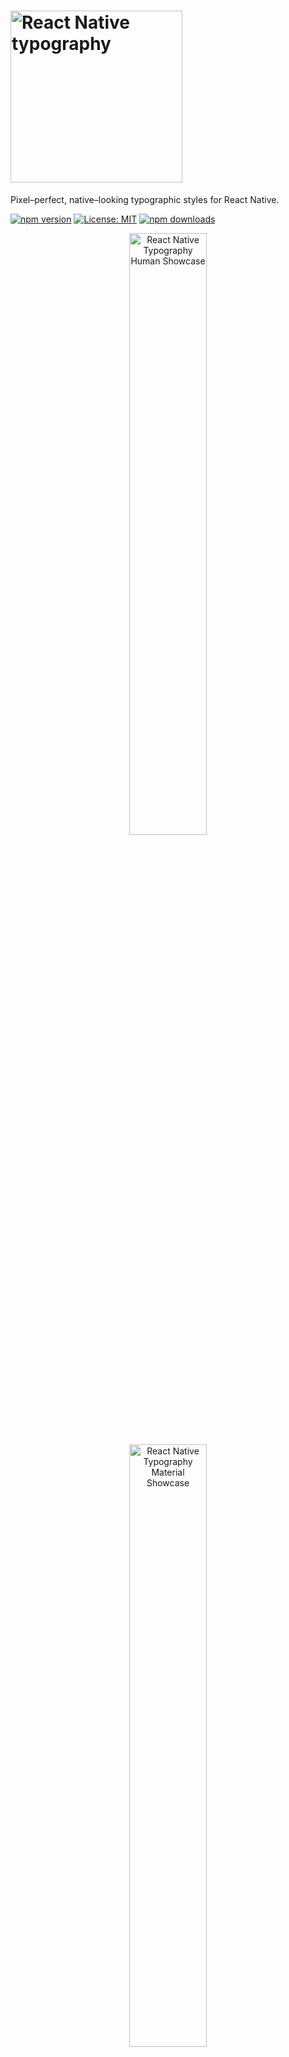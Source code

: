 # <img alt="React Native typography" src="https://raw.githubusercontent.com/hectahertz/react-native-typography/HEAD/images/logo.png" width="275"/>

Pixel–perfect, native–looking typographic styles for React Native.

[![npm version](https://img.shields.io/npm/v/react-native-typography.svg)](https://www.npmjs.com/package/react-native-typography)
[![License: MIT](https://img.shields.io/badge/License-MIT-green.svg)](https://opensource.org/licenses/MIT)
[![npm downloads](https://img.shields.io/npm/dm/react-native-typography.svg)](https://www.npmjs.com/package/react-native-typography)

<p align="center">
<img alt="React Native Typography Human Showcase" src="https://raw.githubusercontent.com/hectahertz/react-native-typography/HEAD/images/showcase-human-ios.png" width="49.7%"/>
<img alt="React Native Typography Material Showcase" src="https://raw.githubusercontent.com/hectahertz/react-native-typography/HEAD/images/showcase-material-android.png" width="49.7%"/>
</p>

## Why

Creating great Text Styles in React Native
[is not a simple task](https://medium.com/@martin_adamko/react-native-quirks-2fb1ae0bbf80),
it requires a lot of fiddling and handling edge cases.

This library provides a good set of defaults and helpers that cover the majority
of the cases you'll need, make your code much simpler and ✨*bonus*✨ render
great [on iOS, Android and the web](#cross-platform) 😄

## Quick start

Add the dependency:

```sh
yarn add react-native-typography
```

Set a style in your component:

```JSX
import { material } from 'react-native-typography'

<Text style={material.display1}>Hello Typography!</Text>
```

And it will look like this:

<p align="center">
<img alt="Material Design Collection" src="https://raw.githubusercontent.com/hectahertz/react-native-typography/HEAD/images/hello-world.png" width="40%" height="40%"/>
</p>

### Example app

* You can run the example app
  [via Expo](https://expo.io/@markmctamney/react-native-typography-example) or
  [check the code](example/App.js), all of the screenshots are taken directly
  from there!

## Typography collections

We provide a series of predefined collections for you to start with that match
the native design systems for iOS and Android.

You can **use them directly** wherever you would supply a
[textStyle](https://facebook.github.io/react-native/docs/text#style).

There's also the option of [extending them](#customization--helpers) to create
your own styles.

### Material Design

Includes all the styles defined in the
[Material Design Guidelines](https://material.io/guidelines/style/typography.html#typography-styles).
Defines size, weight and color.

```JSX
import { material } from 'react-native-typography'

<Text style={material.display4}>Hello Material!</Text>
```

<img alt="Material Design Collection" src="https://raw.githubusercontent.com/hectahertz/react-native-typography/HEAD/images/material-collection-android.png" width="80%" height="80%"/>

### Human Interface Guidelines

Defined in the
[Human Interface Guidelines](https://developer.apple.com/ios/human-interface-guidelines/visual-design/typography/).
Defines size, weight and color.

```JSX
import { human } from 'react-native-typography'

<Text style={human.largeTitle}>Hello Human!</Text>
```

<img alt="Human Interface Collection" src="https://raw.githubusercontent.com/hectahertz/react-native-typography/HEAD/images/human-collection-ios.png" width="80%" height="80%"/>

### iOSUIKit

Extracted from
[the official Apple sketch file](https://developer.apple.com/design/resources/)

These are the text styles that fall under the category of iOS UIKit, and are
used to build the UI components of iOS Apps.

They build on top of the Human Interface styles, customizing some properties
such as weight or letter spacing.

```JSX
import { iOSUIKit } from 'react-native-typography'

<Text style={iOSUIKit.largeTitleEmphasized}>Hello iOS UI Kit!</Text>
```

<img alt="iOSUIKit Collection" src="https://raw.githubusercontent.com/hectahertz/react-native-typography/HEAD/images/iosuikit-collection-ios.png" width="80%" height="80%"/>

## Customization & Helpers

The collections provide every style in 2 different ways:

* As a StyleSheet, e.g.: `material.title`
* As a plain object, e.g.: `material.titleObject`

The basic way to use them is to set the StyleSheet directly where you would
supply a
[textStyle](https://facebook.github.io/react-native/docs/text#style):

```JSX
<Text style={material.title}>Title</Text>
```

To extend the styles, you can **spread the object** inside your own StyleSheet
and override some of its attributes:

```JSX
const styles = StyleSheet.create({
  yellowTitle: {
    ...material.titleObject,
    color: iOSColors.yellow,
  },
});

<Text style={styles.yellowTitle}>Title</Text>
```

Another option would be to **combine the provided StyleSheet** with your own
StyleSheet.

```JSX
const styles = StyleSheet.create({
  yellow: {
    color: iOSColors.yellow,
  },
});

<Text style={[material.title, styles.yellow]}>Title</Text>
```

### Weights

A font weight in React Native is sometimes formed by a pair of a fontFamily and
a fontWeight, but not always! It depends on the typeface, sometimes it's just
defined by the fontFamily.

With these helpers, you don't have to worry about those inconsistencies.

To combine them with a collection style (or your own styles) just spread them,
as they are plain objects.

```JSX
const styles = StyleSheet.create({
  lightTitle: {
    ...material.titleObject,
    ...systemWeights.light,
  },
});

<Text style={styles.lightTitle}>Title</Text>
```

#### System Weights

```JSX
import { systemWeights } from 'react-native-typography'
```

The System weights render visually similar weights of the **Native
typefaces** on each platform.
[Read more about cross-platform here.](#cross-platform)

This is the recommended way of customizing your weights unless you really need
different visual styles for each platform.

They follow the San Francisco naming convention, as it has more steps, which
makes it more future–proof.

<img alt="System Weights iOS" src="https://raw.githubusercontent.com/hectahertz/react-native-typography/HEAD/images/system-weights-ios.png" width="80%" height="80%"/>

<img alt="System Weights Android" src="https://raw.githubusercontent.com/hectahertz/react-native-typography/HEAD/images/system-weights-android.png" width="80%" height="80%"/>

<img alt="System Weights Web" src="https://raw.githubusercontent.com/hectahertz/react-native-typography/HEAD/images/system-weights-web.png" width="80%" height="80%"/>

#### San Francisco Weights

```JSX
import { sanFranciscoWeights } from 'react-native-typography'
```

These weights are **only intended for iOS**, as they directly reference the
native San Francisco typeface.

<img alt="San Francisco Weights" src="https://raw.githubusercontent.com/hectahertz/react-native-typography/HEAD/images/san-francisco-weights.png" width="80%" height="50%"/>

#### Roboto Weights

```JSX
import { robotoWeights } from 'react-native-typography'
```

These weights are **only intended for Android**, as they directly reference the
native Roboto typeface.

<img alt="Roboto Weights" src="https://raw.githubusercontent.com/hectahertz/react-native-typography/HEAD/images/roboto-weights.png" width="80%" height="80%"/>

#### Web Weights

```JSX
import { webWeights } from 'react-native-typography'
```

These weights are **only intended for the web**, and render [react-native-web](https://github.com/necolas/react-native-web)'s system font stack.

<img alt="Web Weights" src="https://raw.githubusercontent.com/hectahertz/react-native-typography/HEAD/images/web-weights.png" width="80%" height="80%"/>

### Colors

We also include the default text color hex values for each platform.

#### iOS

```JSX
import { iOSColors } from 'react-native-typography'
```

<img alt="Colors iOS" src="https://raw.githubusercontent.com/hectahertz/react-native-typography/HEAD/images/ios-colors.png" width="50%" height="50%"/>

```JSX
const styles = StyleSheet.create({
  yellowTitle: {
    ...human.title3Object,
    color: iOSColors.yellow,
  },
});

<Text style={styles.yellowTitle}>Title</Text>
```

#### Material

```JSX
import { materialColors } from 'react-native-typography'
```

<img alt="Colors Material" src="https://raw.githubusercontent.com/hectahertz/react-native-typography/HEAD/images/material-colors.png" width="50%" height="50%"/>

```JSX
const styles = StyleSheet.create({
  tertiaryTitle: {
    ...material.titleObject,
    color: materialColors.blackTertiary,
  },
});

<Text style={styles.tertiaryTitle}>Title</Text>
```

### Spacing/Kerning

#### San Francisco

The San Francisco typeface defines its letter spacing via Kerning. This
is not compatible with the React Native text style properties, as they take
letter-spacing instead.

To perform this conversion on iOS you can use the `sanFranciscoSpacing` function, which
receives the font size and returns the appropriate letter spacing.

This is not needed for the web as the browsers already take care of this.

```JSX
import { sanFranciscoSpacing } from 'react-native-typography'

const styles = StyleSheet.create({
  customSize: {
    ..., // some other props
    fontSize: 34,
    letterSpacing: sanFranciscoSpacing(34),
  },
});
```

This is already taken care of on the collections, but if you want to define your
own sizes you can adjust the spacing on iOS with this helper.

## Dense and tall scripts

Dense and tall scripts are fully supported, check [the full documentation here!](DENSE_TALL.md)

```JSX
import { materialDense } from 'react-native-typography'

<Text style={materialDense.display4}>你好排版！</Text>
```

<p align="center">
<img alt="Material Design Collection" src="https://raw.githubusercontent.com/hectahertz/react-native-typography/HEAD/images/hello-world-chinese.png" width="190" height="70"/>
</p>

## Cross-platform

Quoting
[the Material Design Platform recommendations](https://material.io/guidelines/platforms/platform-adaptation.html#platform-adaptation-platform-recommendations)

> The default typeface on iOS is San Francisco. Using this typeface is the
> easiest way to implement accessibility features like Dynamic Type. Using other
> typefaces may require making adjustments to get the same accessibility
> features.

This is the approach that we like to follow, and all the collections exported
from this library render nicely on all the supported platforms with their respective native
typefaces, for that we use the [System](#system-weights) weight helper.

You can [check the code of the example app](example/App.js) where we included a
couple of screens that follow this philosophy, this is how they render on iOS and Android:

<p align="center">
<img alt="React Native Typography Human Showcase on iOS" src="https://raw.githubusercontent.com/hectahertz/react-native-typography/HEAD/images/showcase-human-ios.png" width="49.7%"/>
<img alt="React Native Typography Human Showcase on Android" src="https://raw.githubusercontent.com/hectahertz/react-native-typography/HEAD/images/showcase-human-android.png" width="49.7%"/>
</p>

<p align="center">
<img alt="React Native Typography Human Showcase on iOS" src="https://raw.githubusercontent.com/hectahertz/react-native-typography/HEAD/images/showcase-material-ios.png" width="49.7%"/>
<img alt="React Native Typography Material Showcase on Android" src="https://raw.githubusercontent.com/hectahertz/react-native-typography/HEAD/images/showcase-material-android.png" width="49.7%"/>
</p>

## F.A.Q.

#### But I don't wanna use the Material Design or Human Interface Guidelines! Is there any reason why I should use this library?

Absolutely! The helpers are very convenient to build your own text styles as
they work around
[the quirks of working with text styles on React Native](https://medium.com/@martin_adamko/react-native-quirks-2fb1ae0bbf80),
even if you want to specify your own sizes and weights,
[check them out!](#customization--helpers)

#### Kerning is not 100% accurate on the Display sizes for the Material styles on Android

There's no support for letter spacing on React Native Android yet. ☹️

#### Where is Roboto Black?

It's not available by default on React Native Android yet. 😐

#### Why are there less weights available for CJK(Chinese, Japanese, Korean) languages on Android than iOS?

Android uses Noto Sans CJK (also known as Source Han Sans) to render those
languages, and
[even though it has seven weights](https://material.io/guidelines/style/typography.html#typography-typeface),
they're not shipped with Android. 😕

There are some issues tracking this already, hopefully they will be included in
the future.

* https://issuetracker.google.com/issues/37064674
* https://issuetracker.google.com/issues/37106325

#### I use styled-components/glamorous/etc. Can I use react-native-typography?

Of course! There are some examples in the provided app,
[check the code!](example/screens/type/IntegrationsScreen.js)

#### Why is this library exporting StyleSheets and objects instead of components?

The idea behind it is that textStyles are the universally accepted way of
styling text and this makes integration
[with many libraries](https://reactnavigation.org/docs/navigators/stack#headerTitleStyle)
easier.

The StyleSheet/Object pattern is
[already being used](https://facebook.github.io/react-native/docs/stylesheet.html#absolutefill)
in the React Native codebase to provide an easy way to extend exported
StyleSheets.

If you enjoy using pre-styled components for your text, you can easily
define them and just supply the desired styles from this library! 🙂

## Versioning

We use [SemVer](http://semver.org/) for versioning. For the versions available,
see the
[tags in this repository](https://github.com/hectahertz/react-native-typography/tags).

## Authors

* **[Hector Garcia](https://github.com/hectahertz)**

See also the list of
[contributors](https://github.com/hectahertz/react-native-typography/contributors)
who participated in this project.

## License

This project is licensed under the MIT License.

## Acknowledgments

* [Kyle Hickinson](https://github.com/kylehickinson) - thanks for
  [the work on the kerning values for San Francisco](https://github.com/kylehickinson/Sketch-SF-UI-Font-Fixer)
  and for being so nice!
* [Bartol Karuza](https://github.com/bartolkaruza) &
  [Chris Lewis](https://github.com/cdlewis) - thanks for the work on fixing the
  line heights inconsistencies in React Native.
* [Alina Cvetkova](https://twitter.com/nuacco) - thanks for your help with the
  UX and visual fine–tuning.

### Pictures for the demo app by:

* [Sasha Freemind](https://unsplash.com/@sashafreemind)
* [Seth Doyle](https://unsplash.com/@sethdoylee)
* [Angel Jimenez](https://unsplash.com/@particularangelvision)
* [Efe Kurnaz](https://unsplash.com/@efekurnaz)
* [Mário Silva](https://unsplash.com/@mariosilva)
* [Paul Morris](https://unsplash.com/@oldskool2016)
* [Joel Filipe](https://unsplash.com/@joelfilip)
* [Wild Vibez](https://unsplash.com/@wldvbz)

## References

* https://developer.apple.com/ios/human-interface-guidelines/visual-design/typography/
* https://material.io/guidelines/style/typography.html
* https://developer.apple.com/design/resources/
* https://facebook.github.io/react-native/docs/text.html#style
* https://medium.com/@knoland/typography-in-react-native-f09c43b5b435
* https://developer.apple.com/videos/play/wwdc2015/804/
* https://developer.apple.com/videos/play/wwdc2016/801/
* https://medium.com/react-native-training/list-of-available-react-native-fonts-ed78b48bd45e
* https://developer.apple.com/documentation/uikit/uifontdescriptor/font_weights
* https://v1.designcode.io/iosdesign-guidelines
* http://devsign.co/notes/tracking-and-character-spacing
* https://www.raizlabs.com/dev/2015/08/advanced-ios-typography/
* https://medium.com/@sauvik_dolui/handling-fonts-in-ios-development-a-simpler-way-32d360cdc1b6
* https://readymag.com/arzamas/132908/6/
* https://github.com/facebook/react-native/pull/14609
* https://github.com/react-native-training/react-native-fonts

